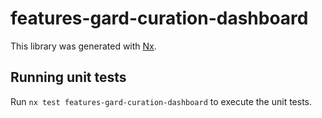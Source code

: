 # features-gard-curation-dashboard

This library was generated with [Nx](https://nx.dev).

## Running unit tests

Run `nx test features-gard-curation-dashboard` to execute the unit tests.
